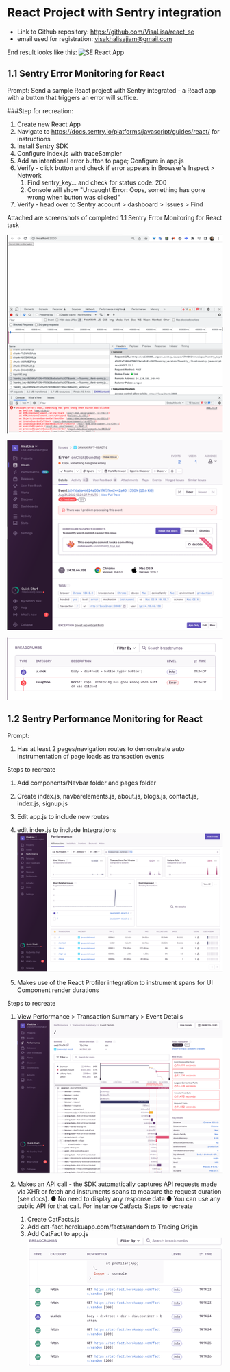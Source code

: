 # React Project with Sentry integration
- Link to Github repository: https://github.com/VisaLisa/react_se
- email used for registration: visakhalisajiam@gmail.com

End result looks like this: 
![SE React App]()


## 1.1 Sentry Error Monitoring for React
Prompt: Send a sample React project with Sentry integrated - a React app with a button that triggers an error will suffice.

###Step for recreation:
1. Create new React App
2. Navigate to https://docs.sentry.io/platforms/javascript/guides/react/ for instructions
3. Install Sentry SDK 
4. Configure index.js with traceSampler
5. Add an intentional error button to page; Configure in app.js
6. Verify - click button and check if error appears in Browser's Inspect > Network 
   1. Find sentry_key... and check for status code: 200
   2. Console will show "Uncaught Error: Oops, something has gone wrong when button was clicked" 
7. Verify - head over to Sentry account > dashboard > Issues > Find

Attached are screenshots of completed 1.1 Sentry Error Monitoring for React task

![React App with Sentry](https://github.com/VisaLisa/react_se/blob/master/assets/Sentry%201.1%20-%20React_Network.png)

![Error Dashboard](https://github.com/VisaLisa/react_se/blob/master/assets/Sentry%201.1%20-%20Error%20dashboard.png)

![Breadcrumb](https://github.com/VisaLisa/react_se/blob/master/assets/Sentry%201.1%20-%20Breadcrumb.png)


## 1.2 Sentry Performance Monitoring for React

Prompt: 
1. Has at least 2 pages/navigation routes to demonstrate auto instrumentation of page loads as transaction events

Steps to recreate
   1. Add components/Navbar folder and pages folder
   2. Create index.js, navbarelements.js, about.js, blogs.js, contact.js, index.js, signup.js
   3. Edit app.js to include new routes
   4. edit index.js to include Integrations
   ![Performance (Auto Instrumentation)](https://github.com/VisaLisa/react_se/blob/master/assets/Sentry%201.2%20-%20Performance%20(Auto%20Instrumentation).png)



1. Makes use of the React Profiler integration to instrument spans for UI Component render durations

Steps to recreate
   1. View Performance > Transaction Summary > Event Details
   ![Event Details](https://github.com/VisaLisa/react_se/blob/master/assets/Sentry%201.2%20-%20Event%20Details.png)



1. Makes an API call - the SDK automatically captures API requests made via XHR or fetch and instruments spans to measure the request duration (see docs).
     ● No need to display any response data
     ● You can use any public API for that call. For instance Catfacts
Steps to recreate
     1. Create CatFacts.js
     2. Add cat-fact.herokuapp.com/facts/random to Tracing Origin
     3. Add CatFact to app.js
      ![CatFact](https://github.com/VisaLisa/react_se/blob/master/assets/Sentry%201.2%20-%20CatFacts.png)
    